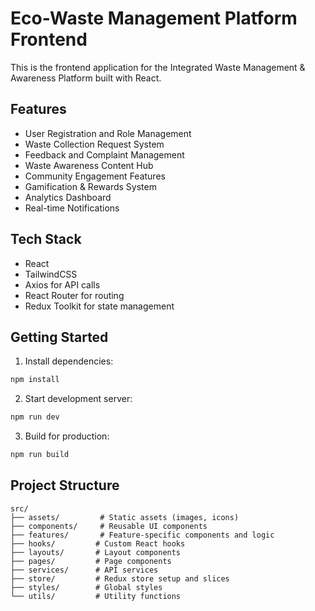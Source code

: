# Eco-Waste Management Platform Frontend

This is the frontend application for the Integrated Waste Management & Awareness Platform built with React.

## Features
- User Registration and Role Management
- Waste Collection Request System
- Feedback and Complaint Management
- Waste Awareness Content Hub
- Community Engagement Features
- Gamification & Rewards System
- Analytics Dashboard
- Real-time Notifications

## Tech Stack
- React
- TailwindCSS
- Axios for API calls
- React Router for routing
- Redux Toolkit for state management

## Getting Started
1. Install dependencies:
```bash
npm install
```

2. Start development server:
```bash
npm run dev
```

3. Build for production:
```bash
npm run build
```

## Project Structure
```
src/
├── assets/         # Static assets (images, icons)
├── components/     # Reusable UI components
├── features/       # Feature-specific components and logic
├── hooks/         # Custom React hooks
├── layouts/       # Layout components
├── pages/         # Page components
├── services/      # API services
├── store/         # Redux store setup and slices
├── styles/        # Global styles
└── utils/         # Utility functions
```
